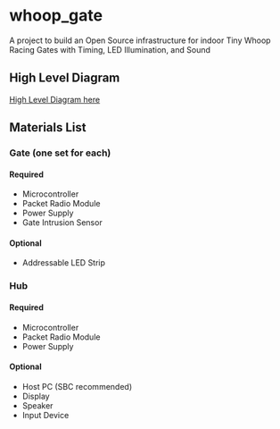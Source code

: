# whoop_gate
A project to build an Open Source infrastructure for indoor Tiny Whoop Racing Gates with Timing, LED Illumination, and Sound

## High Level Diagram
[High Level Diagram here](doc/high_level_diagram.png?raw=true "High Level Diagram")

## Materials List
### Gate (one set for each)
#### Required
- Microcontroller
- Packet Radio Module
- Power Supply
- Gate Intrusion Sensor
#### Optional
- Addressable LED Strip

### Hub
#### Required
- Microcontroller
- Packet Radio Module
- Power Supply
#### Optional
- Host PC (SBC recommended)
- Display
- Speaker
- Input Device
